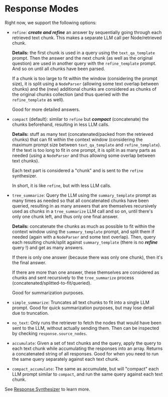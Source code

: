 # Response Modes

Right now, we support the following options:

- `refine`: ***create and refine*** an answer by sequentially going through each retrieved text chunk.
    This makes a separate LLM call per Node/retrieved chunk.

    **Details:** the first chunk is used in a query using the
    `text_qa_template` prompt. Then the answer and the next chunk (as well as the original question) are used
    in another query with the `refine_template` prompt. And so on until all chunks have been parsed.

    If a chunk is too large to fit within the window (considering the prompt size), it is split  using a `NodeParser`
    (allowing some text overlap between chunks) and the (new) additional chunks are considered as chunks
    of the original chunks collection (and thus queried with the `refine_template` as well).

    Good for more detailed answers.
- `compact` (default): similar to `refine` but ***compact*** (concatenate) the chunks beforehand, resulting in less LLM calls.

    **Details:** stuff as many text (concatenated/packed from the retrieved chunks) that can fit within the context window
    (considering the maximum prompt size between `text_qa_template` and `refine_template`).
    If the text is too long to fit in one prompt, it is split in as many parts as needed
    (using a `NodeParser` and thus allowing some overlap between text chunks).

    Each text part is considered a "chunk" and is sent to the `refine` synthesizer.

    In short, it is like `refine`, but with less LLM calls.
- `tree_summarize`: Query the LLM using the `summary_template` prompt as many times as needed so that all concatenated chunks
   have been queried, resulting in as many answers that are themselves recursively used as chunks in a `tree_summarize` LLM call
   and so on, until there's only one chunk left, and thus only one final answer.

   **Details:** concatenate the chunks as much as possible to fit within the context window using the `summary_template` prompt,
   and split them if needed (again with a `NodeParser` and some text overlap). Then, query each resulting chunk/split against
   `summary_template` (there is no ***refine*** query !) and get as many answers.

   If there is only one answer (because there was only one chunk), then it's the final answer.

   If there are more than one answer, these themselves are considered as chunks and sent recursively
   to the `tree_summarize` process (concatenated/splitted-to-fit/queried).

   Good for summarization purposes.
- `simple_summarize`: Truncates all text chunks to fit into a single LLM prompt. Good for quick
    summarization purposes, but may lose detail due to truncation.
- `no_text`: Only runs the retriever to fetch the nodes that would have been sent to the LLM,
    without actually sending them. Then can be inspected by checking `response.source_nodes`.
- `accumulate`: Given a set of text chunks and the query, apply the query to each text
    chunk while accumulating the responses into an array. Returns a concatenated string of all
    responses. Good for when you need to run the same query separately against each text
    chunk.
- `compact_accumulate`: The same as accumulate, but will "compact" each LLM prompt similar to
    `compact`, and run the same query against each text chunk.

See [Response Synthesizer](/core_modules/query_modules/response_synthesizers/root.md) to learn more.
